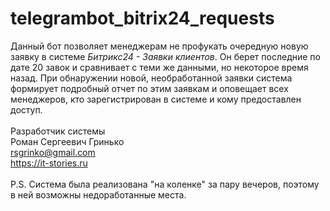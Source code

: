 # telegrambot_bitrix24_requests
Данный бот позволяет менеджерам не профукать очередную новую заявку в системе <i>Битрикс24 - Заявки клиентов</i>.
Он берет последние по дате 20 завок и сравнивает с теми же данными, но некоторое время назад.
При обнаружении новой, необработанной заявки система формирует подробный отчет по этим заявкам и оповещает всех менеджеров, кто зарегистрирован в системе и кому предоставлен доступ.<br>
<br>
Разработчик системы<br>
Роман Сергеевич Гринько<br>
rsgrinko@gmail.com<br>
https://it-stories.ru<br>
<br>
P.S. Система была реализована "на коленке" за пару вечеров, поэтому в ней возможны недоработанные места.

